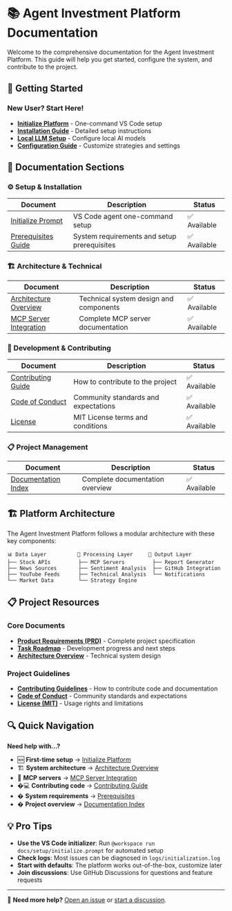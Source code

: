 # 📚 Agent Investment Platform Documentation

Welcome to the comprehensive documentation for the Agent Investment Platform. This guide will help you get started, configure the system, and contribute to the project.

## 🚀 Getting Started

### New User? Start Here!
- **[Initialize Platform](setup/initialize.prompt.md)** - One-command VS Code setup
- **[Installation Guide](setup/installation-guide.md)** - Detailed setup instructions
- **[Local LLM Setup](setup/local-llm-setup.md)** - Configure local AI models
- **[Configuration Guide](setup/configuration-guide.md)** - Customize strategies and settings

## 📖 Documentation Sections

### ⚙️ Setup & Installation
| Document | Description | Status |
|----------|-------------|--------|
| [Initialize Prompt](setup/initialize.prompt.md) | VS Code agent one-command setup | ✅ Available |
| [Prerequisites Guide](prerequisites.md) | System requirements and setup prerequisites | ✅ Available |

### 🏗️ Architecture & Technical
| Document | Description | Status |
|----------|-------------|--------|
| [Architecture Overview](architecture.md) | Technical system design and components | ✅ Available |
| [MCP Server Integration](mcp-server-integration.md) | Complete MCP server documentation | ✅ Available |

### 🔧 Development & Contributing
| Document | Description | Status |
|----------|-------------|--------|
| [Contributing Guide](CONTRIBUTING.md) | How to contribute to the project | ✅ Available |
| [Code of Conduct](CODE_OF_CONDUCT.md) | Community standards and expectations | ✅ Available |
| [License](LICENSE.md) | MIT License terms and conditions | ✅ Available |

### 📋 Project Management
| Document | Description | Status |
|----------|-------------|--------|
| [Documentation Index](index.md) | Complete documentation overview | ✅ Available |

## 🏗️ Platform Architecture

The Agent Investment Platform follows a modular architecture with these key components:

```
📊 Data Layer          🤖 Processing Layer     📝 Output Layer
├── Stock APIs         ├── MCP Servers         ├── Report Generator
├── News Sources       ├── Sentiment Analysis  ├── GitHub Integration
├── YouTube Feeds      ├── Technical Analysis  └── Notifications
└── Market Data        └── Strategy Engine
```

## 📋 Project Resources

### Core Documents
- **[Product Requirements (PRD)](../tasks/prd.md)** - Complete project specification
- **[Task Roadmap](../tasks/tasks-prd.md)** - Development progress and next steps
- **[Architecture Overview](architecture.md)** - Technical system design

### Project Guidelines
- **[Contributing Guidelines](CONTRIBUTING.md)** - How to contribute code and documentation
- **[Code of Conduct](CODE_OF_CONDUCT.md)** - Community standards and expectations
- **[License (MIT)](LICENSE.md)** - Usage rights and limitations

## 🔍 Quick Navigation

**Need help with...?**
- 🆕 **First-time setup** → [Initialize Platform](setup/initialize.prompt.md)
- 🏗️ **System architecture** → [Architecture Overview](architecture.md)
- 🤖 **MCP servers** → [MCP Server Integration](mcp-server-integration.md)
- �‍💻 **Contributing code** → [Contributing Guide](CONTRIBUTING.md)
- � **System requirements** → [Prerequisites](prerequisites.md)
- � **Project overview** → [Documentation Index](index.md)

## 💡 Pro Tips

- **Use the VS Code initializer**: Run `@workspace run docs/setup/initialize.prompt` for automated setup
- **Check logs**: Most issues can be diagnosed in `logs/initialization.log`
- **Start with defaults**: The platform works out-of-the-box, customize later
- **Join discussions**: Use GitHub Discussions for questions and feature requests

---

📧 **Need more help?** [Open an issue](https://github.com/eightbitreaper/agent-investment-platform/issues) or [start a discussion](https://github.com/eightbitreaper/agent-investment-platform/discussions).
